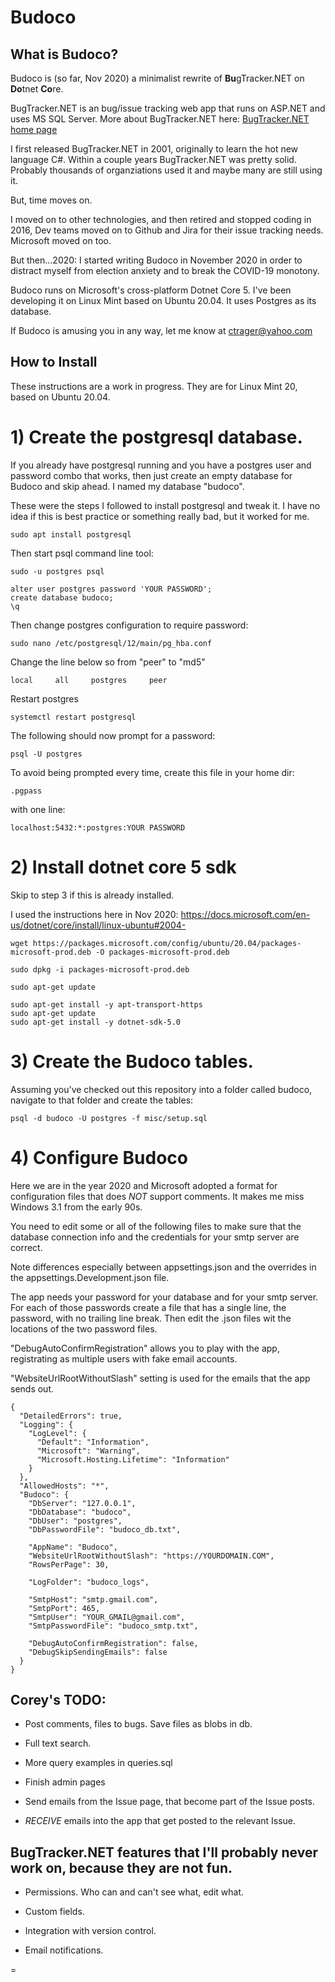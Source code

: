 # Budoco

## What is Budoco?

Budoco is (so far, Nov 2020) a minimalist rewrite of **Bu**gTracker.NET on **Do**tnet **Co**re.

BugTracker.NET is an bug/issue tracking web app that runs on ASP.NET and uses MS SQL Server. More about BugTracker.NET here: <a href="http://ifdefined.com/bugtrackernet.html">BugTracker.NET home page</a>

I first released BugTracker.NET in 2001, originally to learn the hot new language C#. Within a couple years BugTracker.NET was pretty solid. Probably thousands of organziations used it and maybe many are still using it.

But, time moves on.

I moved on to other technologies, and then retired and stopped coding in 2016, 
Dev teams moved on to Github and Jira for their issue tracking needs.
Microsoft moved on too.

But then...2020: I started writing Budoco in November 2020 in order to distract myself from election anxiety and to break the COVID-19 monotony. 

Budoco runs on Microsoft's cross-platform Dotnet Core 5. I've been developing it on Linux Mint based on Ubuntu 20.04. It uses Postgres as its database.

If Budoco is amusing you in any way, let me know at ctrager@yahoo.com
   


## How to Install


These instructions are a work in progress. They are for Linux Mint 20, based on Ubuntu 20.04. 

# 1) Create the postgresql database. 

If you already have postgresql running and you have a postgres user and password combo that works, then just create an
empty database for Budoco and skip ahead. I named my database "budoco".

These were the steps I followed to install postgresql and tweak it. I have no idea if this is best practice or something really bad, but it worked for me.

```
sudo apt install postgresql
```

Then start psql command line tool:

```
sudo -u postgres psql
```

```
alter user postgres password 'YOUR PASSWORD';
create database budoco;
\q

```
Then change postgres configuration to require password:
```
sudo nano /etc/postgresql/12/main/pg_hba.conf
```
Change the line below so from "peer" to "md5"
```
local     all     postgres     peer
```
Restart postgres
```
systemctl restart postgresql
```
The following should now prompt for a password:
```
psql -U postgres
```
To avoid being prompted every time, create this file in your home dir:
```
.pgpass
```
with one line:
```
localhost:5432:*:postgres:YOUR PASSWORD
```


# 2) Install dotnet core 5 sdk

Skip to step 3 if this is already installed.

I used the instructions here in Nov 2020: https://docs.microsoft.com/en-us/dotnet/core/install/linux-ubuntu#2004-

```
wget https://packages.microsoft.com/config/ubuntu/20.04/packages-microsoft-prod.deb -O packages-microsoft-prod.deb

sudo dpkg -i packages-microsoft-prod.deb

sudo apt-get update 

sudo apt-get install -y apt-transport-https
sudo apt-get update 
sudo apt-get install -y dotnet-sdk-5.0
```
# 3) Create the Budoco tables.

Assuming you've checked out this repository into a folder called budoco, navigate to that folder and create the tables:
```
psql -d budoco -U postgres -f misc/setup.sql
```
# 4) Configure Budoco

Here we are in the year 2020 and Microsoft adopted a format for configuration files that does *NOT* support comments. It makes me miss Windows 3.1 from the early 90s.

You need to edit some or all of the following files to make sure that the database connection info and the credentials for your smtp server are correct.

Note differences especially between appsettings.json and the overrides in the appsettings.Development.json file.

The app needs your password for your database and for your smtp server. For each of those passwords create a file that has a single line, the password, with no trailing line break. Then edit the .json files wit the locations of the two password files.

"DebugAutoConfirmRegistration" allows you to play with the app, registrating as multiple users with fake email accounts.

"WebsiteUrlRootWithoutSlash" setting is used for the emails that the app sends out.

```
{
  "DetailedErrors": true,
  "Logging": {
    "LogLevel": {
      "Default": "Information",
      "Microsoft": "Warning",
      "Microsoft.Hosting.Lifetime": "Information"
    }
  },
  "AllowedHosts": "*",
  "Budoco": {
    "DbServer": "127.0.0.1",
    "DbDatabase": "budoco",
    "DbUser": "postgres",
    "DbPasswordFile": "budoco_db.txt",

    "AppName": "Budoco",
    "WebsiteUrlRootWithoutSlash": "https://YOURDOMAIN.COM",  
    "RowsPerPage": 30,
  
    "LogFolder": "budoco_logs",

    "SmtpHost": "smtp.gmail.com",
    "SmtpPort": 465,
    "SmtpUser": "YOUR_GMAIL@gmail.com",
    "SmtpPasswordFile": "budoco_smtp.txt",

    "DebugAutoConfirmRegistration": false,
    "DebugSkipSendingEmails": false
  }
}

```


## Corey's TODO:

* Post comments, files to bugs. Save files as blobs in db.

* Full text search.

* More query examples in queries.sql

* Finish admin pages

* Send emails from the Issue page, that become part of the Issue posts.

* *RECEIVE* emails into the app that get posted to the relevant Issue.

## BugTracker.NET features that I'll probably never work on, because they are not fun.

* Permissions. Who can and can't see what, edit what.
  
* Custom fields. 
  
* Integration with version control. 

* Email notifications.

=  

